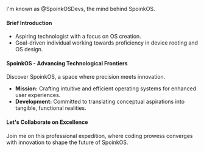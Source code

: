 I'm known as @SpoinkOSDevs, the mind behind SpoinkOS.

#### Brief Introduction

- Aspiring technologist with a focus on OS creation.
- Goal-driven individual working towards proficiency in device rooting and OS design.

#### SpoinkOS - Advancing Technological Frontiers

Discover SpoinkOS, a space where precision meets innovation.

- **Mission:** Crafting intuitive and efficient operating systems for enhanced user experiences.
- **Development:** Committed to translating conceptual aspirations into tangible, functional realities.
  
#### Let's Collaborate on Excellence

Join me on this professional expedition, where coding prowess converges with innovation to shape the future of SpoinkOS.
